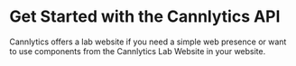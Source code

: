 # Get Started with the Cannlytics API

Cannlytics offers a lab website if you need a simple web presence or want to use components from the Cannlytics Lab Website in your website.


